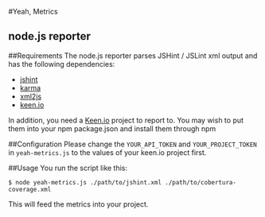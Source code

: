 #Yeah, Metrics
## node.js reporter

##Requirements
The node.js reporter parses JSHint / JSLint xml output and has the following dependencies:


* [jshint](https://npmjs.org/package/jshint)
* [karma](https://npmjs.org/package/karma)
* [xml2js](https://npmjs.org/package/xml2js)
* [keen.io](https://npmjs.org/package/keen.io)

In addition, you need a [Keen.io](http://keen.io) project to report to.
You may wish to put them into your npm package.json and install them through npm

##Configuration
Please change the ```YOUR_API_TOKEN``` and ```YOUR_PROJECT_TOKEN``` in ```yeah-metrics.js``` to the values of your keen.io project first.

##Usage
You run the script like this:

    $ node yeah-metrics.js ./path/to/jshint.xml ./path/to/cobertura-coverage.xml
This will feed the metrics into your project.
